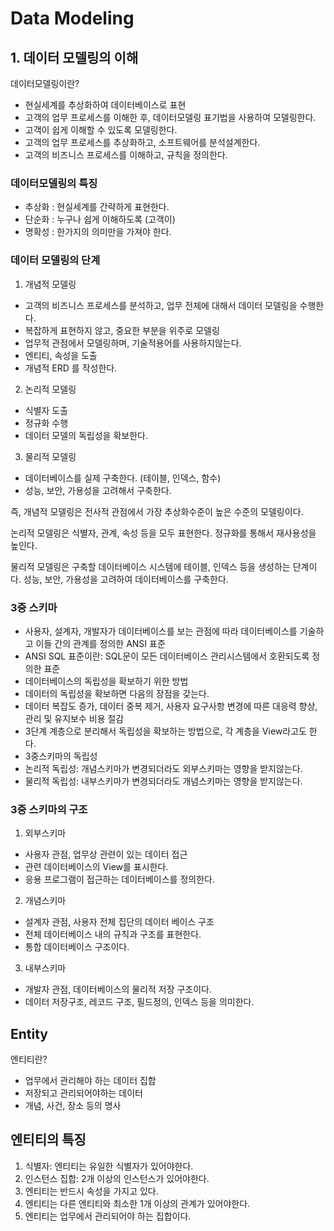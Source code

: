 # Data Modeling
## 1. 데이터 모델링의 이해

데이터모델링이란?
- 현실세계를 추상화하여 데이터베이스로 표현
- 고객의 업무 프로세스를 이해한 후, 데이터모델링 표기법을 사용하여 모델링한다.
- 고객이 쉽게 이해할 수 있도록 모델링한다.
- 고객의 업무 프로세스를 추상화하고, 소프트웨어를 분석설계한다.
- 고객의 비즈니스 프로세스를 이해하고, 규칙을 정의한다.


### 데이터모델링의 특징
- 추상화 : 현실세계를 간략하게 표현한다.
- 단순화 : 누구나 쉽게 이해하도록 (고객이)
- 명확성 : 한가지의 의미만을 가져야 한다.


### 데이터 모델링의 단계
1. 개념적 모델링
- 고객의 비즈니스 프로세스를 분석하고, 업무 전체에 대해서 데이터 모델링을 수행한다.
- 복잡하게 표현하지 않고, 중요한 부분을 위주로 모델링
- 업무적 관점에서 모델링하며, 기술적용어를 사용하지않는다.
- 엔티티, 속성을 도출
- 개념적 ERD 를 작성한다.

2. 논리적 모델링
- 식별자 도출
- 정규화 수행
- 데이터 모델의 독립성을 확보한다.

3. 물리적 모델링
- 데이터베이스를 실제 구축한다. (테이블, 인덱스, 함수)
- 성능, 보안, 가용성을 고려해서 구축한다.

즉, 개념적 모델링은 전사적 관점에서 가장 추상화수준이 높은 수준의 모델링이다.

논리적 모델링은 식별자, 관계, 속성 등을 모두 표현한다.
정규화를 통해서 재사용성을 높인다.

물리적 모델링은 구축할 데이터베이스 시스템에 테이블, 인덱스 등을 생성하는 단계이다. 성능, 보안, 가용성을 고려하여 데이터베이스를 구축한다.


### 3중 스키마
- 사용자, 설계자, 개발자가 데이터베이스를 보는 관점에 따라 데이터베이스를 기술하고 이들 간의 관계를 정의한 ANSI 표준
- ANSI SQL 표준이란: SQL문이 모든 데이터베이스 관리시스템에서 호환되도록 정의한 표준
- 데이터베이스의 독립성을 확보하기 위한 방법
- 데이터의 독립성을 확보하면 다음의 장점을 갖는다.
- 데이터 복잡도 증가, 데이터 중복 제거, 사용자 요구사항 변경에 따른 대응력 향상, 관리 및 유지보수 비용 절감
- 3단계 계층으로 분리해서 독립성을 확보하는 방법으로, 각 계층을 View라고도 한다.
- 3중스키마의 독립성
- 논리적 독립성: 개념스키마가 변경되더라도 외부스키마는 영향을 받지않는다.
- 물리적 독립성: 내부스키마가 변경되더라도 개념스키마는 영향을 받지않는다.

### 3중 스키마의 구조
1. 외부스키마
- 사용자 관점, 업무상 관련이 있는 데이터 접근
- 관련 데이터베이스의 View를 표시한다.
- 응용 프로그램이 접근하는 데이터베이스를 정의한다.

2. 개념스키마
- 설계자 관점, 사용자 전체 집단의 데이터 베이스 구조
- 전체 데이터베이스 내의 규칙과 구조를 표현한다.
- 통합 데이터베이스 구조이다.

3. 내부스키마
- 개발자 관점, 데이터베이스의 물리적 저장 구조이다.
- 데이터 저장구조, 레코드 구조, 필드정의, 인덱스 등을 의미한다.

## Entity
엔티티란?
- 업무에서 관리해야 하는 데이터 집합
- 저장되고 관리되어야하는 데이터
- 개념, 사건, 장소 등의 명사

## 엔티티의 특징
1. 식별자: 엔티티는 유일한 식별자가 있어야한다.
2. 인스턴스 집합: 2개 이상의 인스턴스가 있어야한다.
3. 엔티티는 반드시 속성을 가지고 있다.
4. 엔티티는 다른 엔티티와 최소한 1개 이상의 관계가 있어야한다.
5. 엔티티는 업무에서 관리되어야 하는 집합이다.


